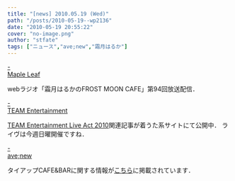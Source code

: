 ```yaml
---
title: "[news] 2010.05.19 (Wed)"
path: "/posts/2010-05-19--wp2136"
date: "2010-05-19 20:55:22"
cover: "no-image.png"
author: "stfate"
tags: ["ニュース","ave;new","霜月はるか"]
---
```


<style type="text/css">
<!--
p {white-space: pre-wrap};
-->
</style>

<a class="topics" href="http://www.timerocket.co.jp/fmc/" target="_blank">- Maple Leaf</a>
<div class="news">webラジオ「霜月はるかのFROST MOON CAFE」第94回放送配信．</div>

<a class="topics" href="http://www.team-e.co.jp/information/2010/05/20100519-1.html" target="_blank">- TEAM Entertainment</a>
<div class="news"><a href="http://www.team-e.co.jp/sp/live2010/" target="_blank">TEAM Entertainment Live Act 2010</a>関連記事が着うた系サイトにて公開中．
ライヴは今週日曜開催ですね．</div>

<a class="topics" href="http://www.avenew.jp/top.html" target="_blank">- ave;new</a>
<div class="news">タイアップCAFE&BARに関する情報が<a href="http://tsukiyume.com/" target="_blank">こちら</a>に掲載されています．</div>